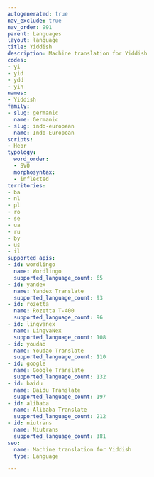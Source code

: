 ```yaml
---
autogenerated: true
nav_exclude: true
nav_order: 991
parent: Languages
layout: language
title: Yiddish
description: Machine translation for Yiddish
codes:
- yi
- yid
- ydd
- yih
names:
- Yiddish
family:
- slug: germanic
  name: Germanic
- slug: indo-european
  name: Indo-European
scripts:
- Hebr
typology:
  word_order:
  - SVO
  morphosyntax:
  - inflected
territories:
- ba
- nl
- pl
- ro
- se
- ua
- ru
- by
- us
- il
supported_apis:
- id: wordlingo
  name: Wordlingo
  supported_language_count: 65
- id: yandex
  name: Yandex Translate
  supported_language_count: 93
- id: rozetta
  name: Rozetta T-400
  supported_language_count: 96
- id: lingvanex
  name: LingvaNex
  supported_language_count: 108
- id: youdao
  name: Youdao Translate
  supported_language_count: 110
- id: google
  name: Google Translate
  supported_language_count: 132
- id: baidu
  name: Baidu Translate
  supported_language_count: 197
- id: alibaba
  name: Alibaba Translate
  supported_language_count: 212
- id: niutrans
  name: Niutrans
  supported_language_count: 381
seo:
  name: Machine translation for Yiddish
  type: Language

---
```


